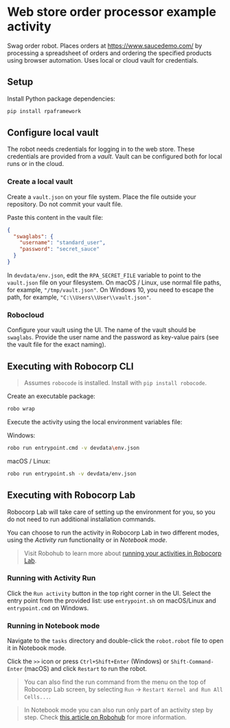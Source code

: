 # Web store order processor example activity

Swag order robot. Places orders at https://www.saucedemo.com/ by processing a
spreadsheet of orders and ordering the specified products using browser
automation. Uses local or cloud vault for credentials.

## Setup

Install Python package dependencies:

```bash
pip install rpaframework
```

## Configure local vault

The robot needs credentials for logging in to the web store. These credentials
are provided from a _vault_. Vault can be configured both for local runs or in
the cloud.

### Create a local vault

Create a `vault.json` on your file system. Place the file outside your
repository. Do not commit your vault file.

Paste this content in the vault file:

```json
{
  "swaglabs": {
    "username": "standard_user",
    "password": "secret_sauce"
  }
}
```

In `devdata/env.json`, edit the `RPA_SECRET_FILE` variable to point to the
`vault.json` file on your filesystem. On macOS / Linux, use normal file paths,
for example, `"/tmp/vault.json"`. On Windows 10, you need to escape the path, for
example, `"C:\\Users\\User\\vault.json"`.

### Robocloud

Configure your vault using the UI. The name of the vault should be `swaglabs`.
Provide the user name and the password as key-value pairs (see the vault file
for the exact naming).

## Executing with Robocorp CLI

> Assumes `robocode` is installed. Install with `pip install robocode`.

Create an executable package:

```bash
robo wrap
```

Execute the activity using the local environment variables file:

Windows:

```bash
robo run entrypoint.cmd -v devdata\env.json
```

macOS / Linux:

```bash
robo run entrypoint.sh -v devdata/env.json
```

## Executing with Robocorp Lab

Robocorp Lab will take care of setting up the environment for you, so you do not need to run additional installation commands.

You can choose to run the activity in Robocorp Lab in two different modes, using the _Activity run_ functionality or in _Notebook mode_.

> Visit Robohub to learn more about [running your activities in Robocorp Lab](https://hub.robocorp.com/knowledge-base/articles/running-robots-in-robocode-lab/).

### Running with Activity Run

Click the `Run activity` button in the top right corner in the UI.
Select the entry point from the provided list: use `entrypoint.sh` on macOS/Linux and `entrypoint.cmd` on Windows.

### Running in Notebook mode

Navigate to the `tasks` directory and double-click the `robot.robot` file to open it in Notebook mode.

Click the `>>` icon or press `Ctrl+Shift+Enter` (Windows) or `Shift-Command-Enter` (macOS) and click `Restart` to run the robot.

> You can also find the run command from the menu on the top of Robocorp Lab screen, by selecting `Run` -> `Restart Kernel and Run All Cells...`.

> In Notebook mode you can also run only part of an activity step by step. Check [this article on Robohub](https://hub.robocorp.com/knowledge-base/articles/running-robots-in-robocode-lab/) for more information.
